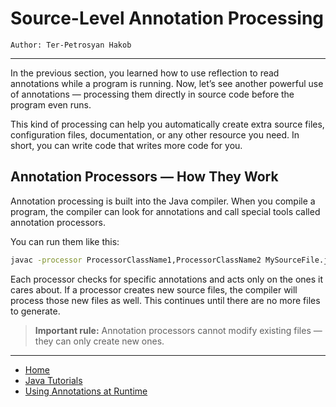 # Source-Level Annotation Processing

```
Author: Ter-Petrosyan Hakob
```

---

In the previous section, you learned how to use reflection to read annotations while a program is running.
Now, let’s see another powerful use of annotations — processing them directly in source code before the program even runs.

This kind of processing can help you automatically create extra source files, configuration files, documentation, or any other resource you need. In short, you can write code that writes more code for you.

## Annotation Processors — How They Work

Annotation processing is built into the Java compiler.
When you compile a program, the compiler can look for annotations and call special tools called annotation processors.

You can run them like this:

```bash
javac -processor ProcessorClassName1,ProcessorClassName2 MySourceFile.java
```

Each processor checks for specific annotations and acts only on the ones it cares about.
If a processor creates new source files, the compiler will process those new files as well. This continues until there are no more files to generate.

> **Important rule:** Annotation processors cannot modify existing files — they can only create new ones.

---

- [Home](./../../README.md)
- [Java Tutorials](./../tutorials.md)
- [Using Annotations at Runtime](./4_Using_Annotations_at_Runtime.md)